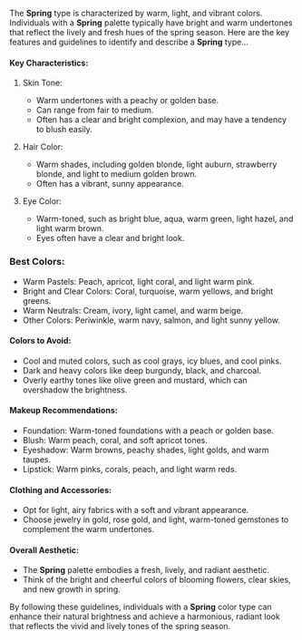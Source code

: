 The **Spring** type is characterized by warm, light, and vibrant colors. Individuals with a **Spring** palette typically have bright and warm undertones that reflect the lively and fresh hues of the spring season. Here are the key features and guidelines to identify and describe a **Spring** type...

#### Key Characteristics:
1. Skin Tone:
    + Warm undertones with a peachy or golden base.
    + Can range from fair to medium.
    + Often has a clear and bright complexion, and may have a tendency to blush easily.

2. Hair Color:
    + Warm shades, including golden blonde, light auburn, strawberry blonde, and light to medium golden brown.
    + Often has a vibrant, sunny appearance.

3. Eye Color:
    + Warm-toned, such as bright blue, aqua, warm green, light hazel, and light warm brown.
    + Eyes often have a clear and bright look.

### Best Colors:
+ Warm Pastels: Peach, apricot, light coral, and light warm pink.
+ Bright and Clear Colors: Coral, turquoise, warm yellows, and bright greens.
+ Warm Neutrals: Cream, ivory, light camel, and warm beige.
+ Other Colors: Periwinkle, warm navy, salmon, and light sunny yellow.

#### Colors to Avoid:
+ Cool and muted colors, such as cool grays, icy blues, and cool pinks.
+ Dark and heavy colors like deep burgundy, black, and charcoal.
+ Overly earthy tones like olive green and mustard, which can overshadow the brightness.


#### Makeup Recommendations:
+ Foundation: Warm-toned foundations with a peach or golden base.
+ Blush: Warm peach, coral, and soft apricot tones.
+ Eyeshadow: Warm browns, peachy shades, light golds, and warm taupes.
+ Lipstick: Warm pinks, corals, peach, and light warm reds.

#### Clothing and Accessories:
+ Opt for light, airy fabrics with a soft and vibrant appearance.
+ Choose jewelry in gold, rose gold, and light, warm-toned gemstones to complement the warm undertones.

#### Overall Aesthetic:
+ The **Spring** palette embodies a fresh, lively, and radiant aesthetic.
+ Think of the bright and cheerful colors of blooming flowers, clear skies, and new growth in spring.

By following these guidelines, individuals with a **Spring** color type can enhance their natural brightness and achieve a harmonious, radiant look that reflects the vivid and lively tones of the spring season.